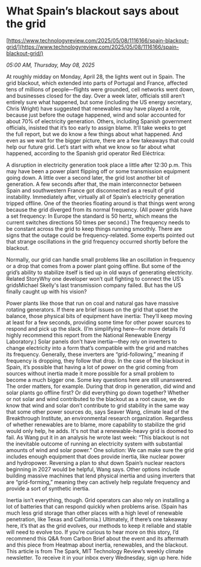 # What Spain’s blackout says about the grid

[https://www.technologyreview.com/2025/05/08/1116166/spain-blackout-grid/](https://www.technologyreview.com/2025/05/08/1116166/spain-blackout-grid/)

*05:00 AM, Thursday, May 08, 2025*

At roughly midday on Monday, April 28, the lights went out in Spain. The grid blackout, which extended into parts of Portugal and France, affected tens of millions of people—flights were grounded, cell networks went down, and businesses closed for the day. Over a week later, officials still aren’t entirely sure what happened, but some (including the US energy secretary, Chris Wright) have suggested that renewables may have played a role, because just before the outage happened, wind and solar accounted for about 70% of electricity generation. Others, including Spanish government officials, insisted that it’s too early to assign blame.  It’ll take weeks to get the full report, but we do know a few things about what happened. And even as we wait for the bigger picture, there are a few takeaways that could help our future grid. Let’s start with what we know so far about what happened, according to the Spanish grid operator Red Eléctrica:

A disruption in electricity generation took place a little after 12:30 p.m. This may have been a power plant flipping off or some transmission equipment going down. A little over a second later, the grid lost another bit of generation. A few seconds after that, the main interconnector between Spain and southwestern France got disconnected as a result of grid instability. Immediately after, virtually all of Spain’s electricity generation tripped offline.  One of the theories floating around is that things went wrong because the grid diverged from its normal frequency. (All power grids have a set frequency: In Europe the standard is 50 hertz, which means the current switches directions 50 times per second.) The frequency needs to be constant across the grid to keep things running smoothly. There are signs that the outage could be frequency-related. Some experts pointed out that strange oscillations in the grid frequency occurred shortly before the blackout.

Normally, our grid can handle small problems like an oscillation in frequency or a drop that comes from a power plant going offline. But some of the grid’s ability to stabilize itself is tied up in old ways of generating electricity. Related StoryWhy one developer won’t quit fighting to connect the US’s gridsMichael Skelly's last transmission company failed. But has the US finally caught up with his vision?

Power plants like those that run on coal and natural gas have massive rotating generators. If there are brief issues on the grid that upset the balance, those physical bits of equipment have inertia: They’ll keep moving at least for a few seconds, providing some time for other power sources to respond and pick up the slack. (I’m simplifying here—for more details I’d highly recommend this report from the National Renewable Energy Laboratory.) Solar panels don’t have inertia—they rely on inverters to change electricity into a form that’s compatible with the grid and matches its frequency. Generally, these inverters are “grid-following,” meaning if frequency is dropping, they follow that drop. In the case of the blackout in Spain, it’s possible that having a lot of power on the grid coming from sources without inertia made it more possible for a small problem to become a much bigger one. Some key questions here are still unanswered. The order matters, for example. During that drop in generation, did wind and solar plants go offline first? Or did everything go down together? Whether or not solar and wind contributed to the blackout as a root cause, we do know that wind and solar don’t contribute to grid stability in the same way that some other power sources do, says Seaver Wang, climate lead of the Breakthrough Institute, an environmental research organization. Regardless of whether renewables are to blame, more capability to stabilize the grid would only help, he adds. It's not that a renewable-heavy grid is doomed to fail. As Wang put it in an analysis he wrote last week: “This blackout is not the inevitable outcome of running an electricity system with substantial amounts of wind and solar power.” One solution: We can make sure the grid includes enough equipment that does provide inertia, like nuclear power and hydropower. Reversing a plan to shut down Spain’s nuclear reactors beginning in 2027 would be helpful, Wang says. Other options include building massive machines that lend physical inertia and using inverters that are “grid-forming,” meaning they can actively help regulate frequency and provide a sort of synthetic inertia.

Inertia isn’t everything, though. Grid operators can also rely on installing a lot of batteries that can respond quickly when problems arise. (Spain has much less grid storage than other places with a high level of renewable penetration, like Texas and California.) Ultimately, if there’s one takeaway here, it’s that as the grid evolves, our methods to keep it reliable and stable will need to evolve too. If you’re curious to hear more on this story, I’d recommend this Q&A from Carbon Brief about the event and its aftermath and this piece from Heatmap about inertia, renewables, and the blackout. This article is from The Spark, MIT Technology Review’s weekly climate newsletter. To receive it in your inbox every Wednesday, sign up here. hide

